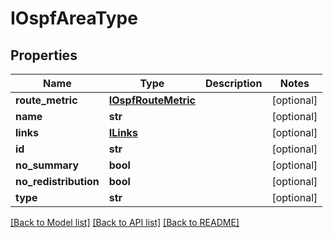 # IOspfAreaType

## Properties
Name | Type | Description | Notes
------------ | ------------- | ------------- | -------------
**route_metric** | [**IOspfRouteMetric**](IOspfRouteMetric.md) |  | [optional] 
**name** | **str** |  | [optional] 
**links** | [**ILinks**](ILinks.md) |  | [optional] 
**id** | **str** |  | [optional] 
**no_summary** | **bool** |  | [optional] 
**no_redistribution** | **bool** |  | [optional] 
**type** | **str** |  | [optional] 

[[Back to Model list]](../README.md#documentation-for-models) [[Back to API list]](../README.md#documentation-for-api-endpoints) [[Back to README]](../README.md)


